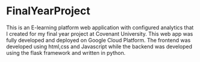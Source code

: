 # FinalYearProject
This is an E-learning platform web application with configured analytics that I created for my final year project at Covenant University. This web app was fully developed and deployed on Google Cloud Platform.
The frontend was developed using html,css and Javascript while the backend was developed using the flask framework and written in python.
